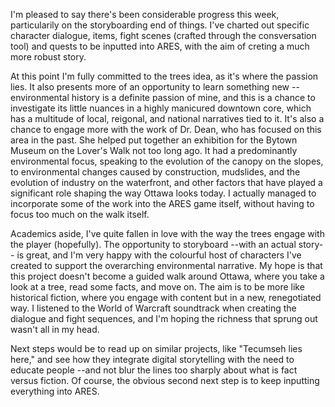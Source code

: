 I'm pleased to say there's been considerable progress this week, particularily on the storyboarding end of things. I've charted out specific character dialogue, items, fight scenes (crafted through the consversation tool) and quests to be inputted into ARES, with the aim of creting a much more robust story.

At this point I'm fully committed to the trees idea, as it's where the passion lies. It also presents more of an opportunity to learn something new --environmental history is a definite passion of mine, and this is a chance to investigate its little nuances in a highly manicured downtown core, which has a multitude of local, reigonal, and national narratives tied to it. It's also a chance to engage more with the work of Dr. Dean, who has focused on this area in the past. She helped put together an exhibition for the Bytown Museum on the Lover's Walk not too long ago. It had a predominantly environmental focus, speaking to the evolution of the canopy on the slopes, to environmental changes caused by construction, mudslides, and the evolution of industry on the waterfront, and other factors that have played a significant role shaping the way Ottawa looks today. I actually managed to incorporate some of the work into the ARES game itself, without having to focus too much on the walk itself. 

Academics aside, I've quite fallen in love with the way the trees engage with the player (hopefully). The opportunity to storyboard --with an actual story-- is great, and I'm very happy with the colourful host of characters I've created to support the overarching environmental narrative. My hope is that this project doesn't become a guided walk around Ottawa, where you take a look at a tree, read some facts, and move on. The aim is to be more like historical fiction, where you engage with content but in a new, renegotiated way. I listened to the World of Warcraft soundtrack when creating the dialogue and fight sequences, and I'm hoping the richness that sprung out wasn't all in my head.

Next steps would be to read up on similar projects, like "Tecumseh lies here," and see how they integrate digital storytelling with the need to educate people --and not blur the lines too sharply about what is fact versus fiction. Of course, the obvious second next step is to keep inputting everything into ARES. 
